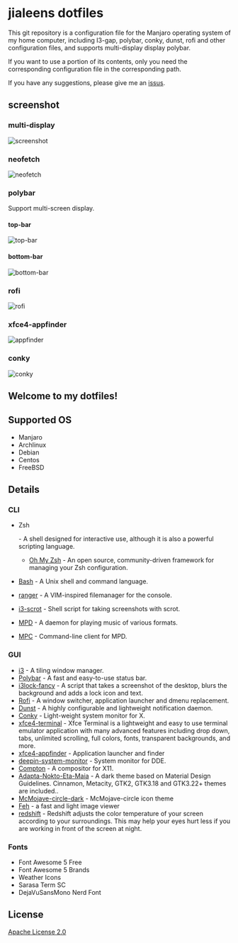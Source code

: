 # jialeens dotfiles

This git repository is a configuration file for the Manjaro operating system of my home computer, including I3-gap, polybar, conky, dunst, rofi and other configuration files, and supports multi-display display polybar.

If you want to use a portion of its contents, only you need the corresponding configuration file in the corresponding path.

If you have any suggestions, please give me an [issus](issues).

## screenshot

### multi-display

![screenshot](.screenshots/screenshot.png)

### neofetch

![neofetch](.screenshots/neofetch.png)

### polybar 

Support multi-screen display.

#### top-bar

![top-bar](.screenshots/top-bar.png)

#### bottom-bar

![bottom-bar](.screenshots/bottom-bar.png)

### rofi

![rofi](.screenshots/rofi.png)

### xfce4-appfinder

![appfinder](.screenshots/appfinder.png)

### conky

![conky](.screenshots/conky.png)

## Welcome to my dotfiles! 

## Supported OS

- Manjaro
- Archlinux
- Debian
- Centos
- FreeBSD

## Details

###  CLI 

- Zsh

   \- A shell designed for interactive use, although it is also a powerful scripting language. 

  - [Oh My Zsh](https://github.com/robbyrussell/oh-my-zsh) - An open source, community-driven framework for managing your Zsh configuration.

- [Bash](https://git.savannah.gnu.org/cgit/bash.git) - A Unix shell and command language.

- [ranger](https://github.com/ranger/ranger) - A VIM-inspired filemanager for the console.
- [i3-scrot](https://github.com/pazuzu156/i3scrot) - Shell script for taking screenshots with scrot.
- [MPD](https://github.com/MusicPlayerDaemon/MPD) - A daemon for playing music of various formats.
- [MPC](https://github.com/MusicPlayerDaemon/mpc) - Command-line client for MPD.
###  GUI 
- [i3](https://github.com/i3/i3) - A tiling window manager.
- [Polybar](https://github.com/polybar/polybar) - A fast and easy-to-use status bar.
- [i3lock-fancy](https://github.com/meskarune/i3lock-fancy) - A script that takes a screenshot of the desktop, blurs the background and adds a lock icon and text.
- [Rofi](https://github.com/davatorium/rofi) - A window switcher, application launcher and dmenu replacement.
- [Dunst](https://github.com/dunst-project/dunst) - A highly configurable and lightweight notification daemon.
- [Conky](https://github.com/brndnmtthws/conky) - Light-weight system monitor for X.
- [xfce4-terminal](https://github.com/xfce-mirror/xfce4-terminal) - Xfce Terminal is a lightweight and easy to use terminal emulator application
  with many advanced features including drop down, tabs, unlimited scrolling,
  full colors, fonts, transparent backgrounds, and more.
- [xfce4-appfinder]() - Application launcher and finder
- [deepin-system-monitor](https://github.com/linuxdeepin/deepin-system-monitor) - System monitor for DDE.
- [Compton](https://github.com/yshui/compton) - A compositor for X11.
- [Adapta-Nokto-Eta-Maia](https://github.com/adapta-project/adapta-gtk-theme) - A dark theme based on Material Design Guidelines. Cinnamon, Metacity, GTK2, GTK3.18 and GTK3.22+ themes are included..
- [McMojave-circle-dark](https://github.com/vinceliuice/Tela-icon-theme) - McMojave-circle icon theme 
- [Feh](https://feh.finalrewind.org/) - a fast and light image viewer
- [redshift](https://github.com/jonls/redshift) - Redshift adjusts the  color temperature of your screen according to your surroundings. This  may help your eyes hurt less if you are working in front of the screen  at night.
### Fonts
- Font Awesome 5 Free
- Font Awesome 5 Brands
- Weather Icons
- Sarasa Term SC
- DejaVuSansMono Nerd Font

## License

[Apache License 2.0](http://www.apache.org/licenses/LICENSE-2.0)
